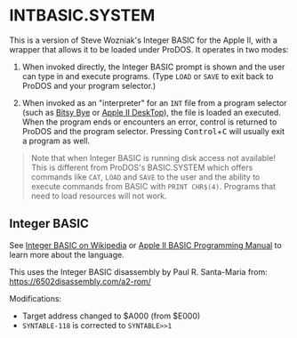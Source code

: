 # INTBASIC.SYSTEM

This is a version of Steve Wozniak's Integer BASIC for the Apple II, with a wrapper that allows it to be loaded under ProDOS. It operates in two modes:

1. When invoked directly, the Integer BASIC prompt is shown and the user can type in and execute programs. (Type `LOAD` or `SAVE` to exit back to ProDOS and your program selector.)

2. When invoked as an "interpreter" for an `INT` file from a program selector (such as [Bitsy Bye](https://prodos8.com/bitsy-bye/) or [Apple II DeskTop](https://a2desktop.com)), the file is loaded an executed. When the program ends or encounters an error, control is returned to ProDOS and the program selector. Pressing <kbd>Control</kbd>+<kbd>C</kbd> will usually exit a program as well.

> Note that when Integer BASIC is running disk access not available! This is different from ProDOS's BASIC.SYSTEM which offers commands like `CAT`, `LOAD` and `SAVE` to the user and the ability to execute commands from BASIC with `PRINT CHR$(4)`. Programs that need to load resources will not work.

## Integer BASIC

See  [Integer BASIC on Wikipedia](https://en.wikipedia.org/wiki/Integer_BASIC) or [Apple II BASIC Programming Manual](http://cini.classiccmp.org/pdf/Apple/Apple%20II%20Basic%20Programming%20Manual.pdf) to learn more about the language.

This uses the Integer BASIC disassembly by Paul R. Santa-Maria from: https://6502disassembly.com/a2-rom/

Modifications:

* Target address changed to $A000 (from $E000)
* `SYNTABLE-118` is corrected to `SYNTABLE>>1`
